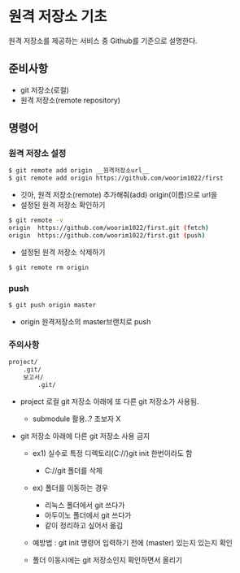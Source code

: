 # 원격 저장소 기초

원격 저장소를 제공하는 서비스 중 Github를 기준으로 설명한다.

## 준비사항

* git 저장소(로컬)
* 원격 저장소(remote repository)

## 명령어

### 원격 저장소 설정

```bash
$ git remote add origin __원격저장소url__
$ git remote add origin https://github.com/woorim1022/first
```

* 깃아, 원격 저장소(remote) 추가해줘(add) origin(이름)으로 url을
* 설정된 원격 저장소 확인하기

```bash
$ git remote -v
origin  https://github.com/woorim1022/first.git (fetch)
origin  https://github.com/woorim1022/first.git (push)
```

* 설정된 원격 저장소 삭제하기

```bash
$ git remote rm origin
```



### push

```bash
$ git push origin master
```

* origin 원격저장소의 master브랜치로 push



### 주의사항

```bash
project/
	.git/
	보고서/
		.git/
```

* project 로컬 git 저장소 아래에 또 다른 git 저장소가 사용됨.

  * submodule  활용..? 초보자 X

* git 저장소 아래에 다른 git 저장소 사용 금지

  * ex1) 실수로 특정 디렉토리(C://)git init 한번이라도 함
    * C://git 폴더를 삭제

  * ex) 폴더를 이동하는 경우
    * 리눅스 폴더에서 git 쓰다가
    * 아두이노 폴더에서 git 쓰다가
    * 같이 정리하고 싶어서 옮김
  * 예방법 : git init 명령어 입력하기 전에 (master) 있는지 있는지 확인
  * 폴더 이동시에는 git 저장소인지 확인하면서 올리기